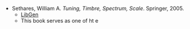 - Sethares, William A. *Tuning, Timbre, Spectrum, Scale*. Springer, 2005.
	- [LibGen](https://libgen.li/index.php?req=tuning+timbre+spectrum+scale)
	- This book serves as one of ht e